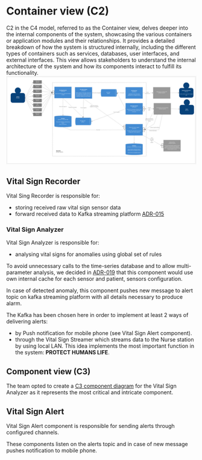 # Container view (C2)
C2 in the C4 model, referred to as the Container view, delves deeper into the internal components of the system, showcasing the various containers or application modules and their relationships. It provides a detailed breakdown of how the system is structured internally, including the different types of containers such as services, databases, user interfaces, and external interfaces. This view allows stakeholders to understand the internal architecture of the system and how its components interact to fulfill its functionality.
<img src="images/c2.jpg">

## Vital Sign Recorder
Vital Sing Recorder is responsible for:
* storing received raw vital sign sensor data
* forward received data to Kafka streaming platform [ADR-015](/ADR/ADR-015-event-broker-kafka.md)


### Vital Sign Analyzer
Vital Sign Analyzer is responsible for:
* analysing vital signs for anomalies using global set of rules

To avoid unnecessary calls to the time-series database and to allow multi-parameter analysis, we decided in [ADR-019](/ADR/ADR-019-distributed-cache-analyzer.md) that this component would use own internal cache for each sensor and patient, sensors configuration.

In case of detected anomaly, this component pushes new message to alert topic on kafka streaming platform with all details necessary to produce alarm.

The Kafka has been chosen here in order to implement at least 2 ways of delivering alerts:
* by Push notification for mobile phone (see Vital Sign Alert component).
* through the Vital Sign Streamer which streams data to the Nurse station by using local LAN.
This idea implements the most important function in the system: **PROTECT HUMANS LIFE**.

## Component view (C3)
The team opted to create a [C3 component diagram](C3-components.md) for the Vital Sign Analyzer as it represents the most critical and intricate component.

## Vital Sign Alert
Vital Sign Alert component is responsible for sending alerts through configured channels. 

These components listen on the alerts topic and in case of new message pushes notification to mobile phone.






